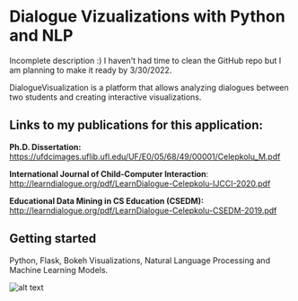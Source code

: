 # Dialogue Vizualizations with Python and NLP

Incomplete description :) I haven't had time to clean the GitHub repo but I am planning to make it ready by 3/30/2022.


DialogueVisualization is a platform that allows analyzing dialogues between two students and creating interactive visualizations. 

## Links to my publications for this application: 

**Ph.D. Dissertation:** https://ufdcimages.uflib.ufl.edu/UF/E0/05/68/49/00001/Celepkolu_M.pdf

**International Journal of Child-Computer Interaction**: http://learndialogue.org/pdf/LearnDialogue-Celepkolu-IJCCI-2020.pdf

**Educational Data Mining in CS Education (CSEDM):** http://learndialogue.org/pdf/LearnDialogue-Celepkolu-CSEDM-2019.pdf

## Getting started
Python, Flask, Bokeh Visualizations, Natural Language Processing and Machine Learning Models.

<!-- # Running 
Open a Command Prompt or Terminal in the repository and run the following -->

![alt text](https://github.com/mckolu/DialogViz/blob/main/Picture1.png)
